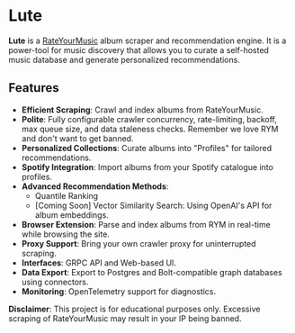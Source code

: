 # Lute

**Lute** is a [RateYourMusic](rateyourmusic.com) album scraper and recommendation engine. It is a power-tool for music discovery that allows you to curate a self-hosted music database and generate personalized recommendations.

## Features

- **Efficient Scraping**: Crawl and index albums from RateYourMusic.
- **Polite**: Fully configurable crawler concurrency, rate-limiting, backoff, max queue size, and data staleness checks. Remember we love RYM and don't want to get banned.
- **Personalized Collections**: Curate albums into "Profiles" for tailored recommendations.
- **Spotify Integration**: Import albums from your Spotify catalogue into profiles.
- **Advanced Recommendation Methods**:
  - Quantile Ranking
  - [Coming Soon] Vector Similarity Search: Using OpenAI's API for album embeddings.
- **Browser Extension**: Parse and index albums from RYM in real-time while browsing the site.
- **Proxy Support**: Bring your own crawler proxy for uninterrupted scraping.
- **Interfaces**: GRPC API and Web-based UI.
- **Data Export**: Export to Postgres and Bolt-compatible graph databases using connectors.
- **Monitoring**: OpenTelemetry support for diagnostics.

**Disclaimer**: This project is for educational purposes only. Excessive scraping of RateYourMusic may result in your IP being banned.
